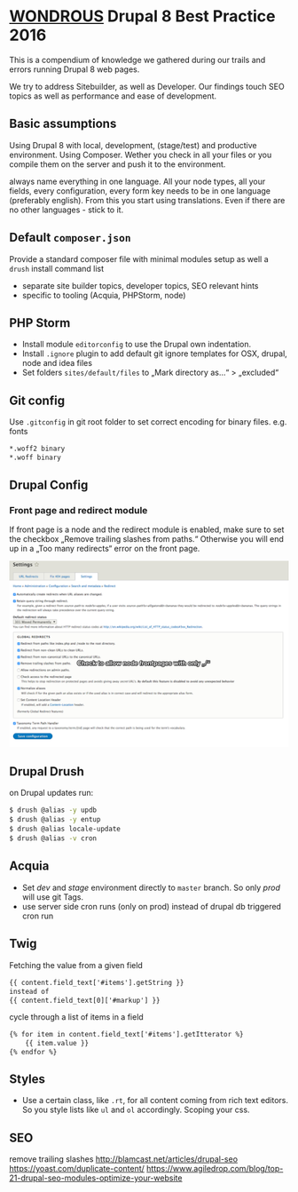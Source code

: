 # [WONDROUS](https://www.wearewondrous.com) Drupal 8 Best Practice 2016

This is a compendium of knowledge we gathered during our trails and errors running Drupal 8 web pages.

We try to address Sitebuilder, as well as Developer. Our findings touch SEO topics as well as performance and ease of development.


## Basic assumptions

Using Drupal 8 with local, development, (stage/test) and productive environment. Using Composer. Wether you check in all your files or you compile them on the server and push it to the environment.

always name everything in one language. All your node types, all your fields, every configuration, every form key needs to be in one language (preferably english). From this you start using translations. Even if there are no other languages - stick to it.

## Default `composer.json`

Provide a standard composer file with minimal modules setup as well a `drush` install command list

- separate site builder topics, developer topics, SEO relevant hints
- specific to tooling (Acquia, PHPStorm, node)

## PHP Storm

- Install module `editorconfig` to use the Drupal own indentation.
- Install `.ignore` plugin to add default git ignore templates for OSX, drupal, node and idea files
- Set folders `sites/default/files` to „Mark directory as…“ > „excluded“ 


## Git config

Use `.gitconfig` in git root folder to set correct encoding for binary files. e.g. fonts

```
*.woff2 binary
*.woff binary
```

## Drupal Config

### Front page and redirect module

If front page is a node and the redirect module is enabled, make sure to set the checkbox „Remove trailing slashes from paths.“ Otherwise you will end up in a „Too many redirects“ error on the front page. 

![redirect setup](screens/redirect-module-config.png)

## Drupal Drush

on Drupal updates run:

```bash
$ drush @alias -y updb
$ drush @alias -y entup
$ drush @alias locale-update
$ drush @alias -v cron
```

## Acquia

- Set *dev* and *stage* environment directly to `master` branch. So only *prod* will use git Tags.
- use server side cron runs (only on prod) instead of drupal db triggered cron run

## Twig

Fetching the value from a given field

```twig
{{ content.field_text['#items'].getString }}
instead of 
{{ content.field_text[0]['#markup'] }}
```

cycle through a list of items in a field
```twig
{% for item in content.field_text['#items'].getItterator %}
	{{ item.value }}
{% endfor %}
```


## Styles

- Use a certain class, like `.rt`, for all content coming from rich text editors. So you style lists like `ul` and `ol` accordingly. Scoping your css.

## SEO 

remove trailing slashes
http://blamcast.net/articles/drupal-seo
https://yoast.com/duplicate-content/
https://www.agiledrop.com/blog/top-21-drupal-seo-modules-optimize-your-website